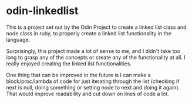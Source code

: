 # odin-linkedlist

This is a project set out by the Odin Project to create a linked list class and node class in ruby, to properly create a linked list functionality in the language.

Surprisingly, this project made a lot of sense to me, and I didn't take too long to grasp any of the concepts or create any of the functionality at all. I really enjoyed creating the linked list functionalities.

One thing that can be improved in the future is I can make a block/proc/lambda of code for just iterating through the list (checking if next is null, doing something or setting node to next and doing it again). That would improve readability and cut down on lines of code a lot.